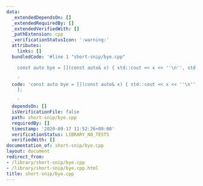 ```yaml
---
data:
  _extendedDependsOn: []
  _extendedRequiredBy: []
  _extendedVerifiedWith: []
  _pathExtension: cpp
  _verificationStatusIcon: ':warning:'
  attributes:
    links: []
  bundledCode: '#line 1 "short-snip/bye.cpp"

    const auto bye = [](const auto& x) { std::cout << x << ''\n'', std::exit(0); };

    '
  code: 'const auto bye = [](const auto& x) { std::cout << x << ''\n'', std::exit(0);
    };

    '
  dependsOn: []
  isVerificationFile: false
  path: short-snip/bye.cpp
  requiredBy: []
  timestamp: '2020-09-17 11:52:26+09:00'
  verificationStatus: LIBRARY_NO_TESTS
  verifiedWith: []
documentation_of: short-snip/bye.cpp
layout: document
redirect_from:
- /library/short-snip/bye.cpp
- /library/short-snip/bye.cpp.html
title: short-snip/bye.cpp
---
```

